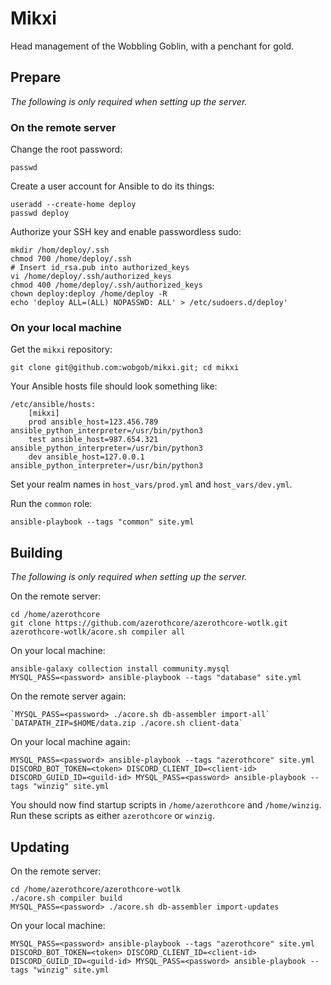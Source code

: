 # Mikxi
Head management of the Wobbling Goblin, with a penchant for gold.

## Prepare
*The following is only required when setting up the server.*

### On the remote server
Change the root password:

```
passwd
```

Create a user account for Ansible to do its things:

```
useradd --create-home deploy
passwd deploy
```

Authorize your SSH key and enable passwordless sudo:

```
mkdir /hom/deploy/.ssh
chmod 700 /home/deploy/.ssh
# Insert id_rsa.pub into authorized_keys
vi /home/deploy/.ssh/authorized_keys
chmod 400 /home/deploy/.ssh/authorized_keys
chown deploy:deploy /home/deploy -R
echo 'deploy ALL=(ALL) NOPASSWD: ALL' > /etc/sudoers.d/deploy'
```

### On your local machine
Get the `mikxi` repository:

```
git clone git@github.com:wobgob/mikxi.git; cd mikxi
```

Your Ansible hosts file should look something like:

```
/etc/ansible/hosts:
    [mikxi]
    prod ansible_host=123.456.789 ansible_python_interpreter=/usr/bin/python3
    test ansible_host=987.654.321 ansible_python_interpreter=/usr/bin/python3
    dev ansible_host=127.0.0.1 ansible_python_interpreter=/usr/bin/python3
```

Set your realm names in `host_vars/prod.yml` and `host_vars/dev.yml`.

Run the `common` role:
```
ansible-playbook --tags "common" site.yml
```

## Building
*The following is only required when setting up the server.*

On the remote server:

```
cd /home/azerothcore
git clone https://github.com/azerothcore/azerothcore-wotlk.git
azerothcore-wotlk/acore.sh compiler all
```

On your local machine:

```
ansible-galaxy collection install community.mysql
MYSQL_PASS=<password> ansible-playbook --tags "database" site.yml
```

On the remote server again:

```
`MYSQL_PASS=<password> ./acore.sh db-assembler import-all`
`DATAPATH_ZIP=$HOME/data.zip ./acore.sh client-data`
```

On your local machine again:

```
MYSQL_PASS=<password> ansible-playbook --tags "azerothcore" site.yml
DISCORD_BOT_TOKEN=<token> DISCORD_CLIENT_ID=<client-id> DISCORD_GUILD_ID=<guild-id> MYSQL_PASS=<password> ansible-playbook --tags "winzig" site.yml
```

You should now find startup scripts in `/home/azerothcore` and `/home/winzig`. Run these scripts as either `azerothcore` or `winzig`.

## Updating
On the remote server:

```
cd /home/azerothcore/azerothcore-wotlk
./acore.sh compiler build
MYSQL_PASS=<password> ./acore.sh db-assembler import-updates
```

On your local machine:

```
MYSQL_PASS=<password> ansible-playbook --tags "azerothcore" site.yml
DISCORD_BOT_TOKEN=<token> DISCORD_CLIENT_ID=<client-id> DISCORD_GUILD_ID=<guild-id> MYSQL_PASS=<password> ansible-playbook --tags "winzig" site.yml
```